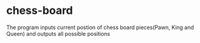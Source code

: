 # chess-board
The program inputs current postion of chess board pieces(Pawn, King and Queen) and outputs all possible positions
